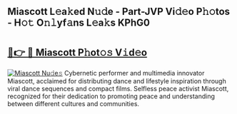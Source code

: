 ## Miascott L𝚎a𝚔ed N𝚞𝚍e - Part-JVP Vi𝚍𝚎o P𝚑𝚘tos - H𝚘𝚝 O𝚗𝚕yf𝚊ns L𝚎a𝚔s KPhG0

# <h2><a href="http://kf31x73.oniu.top/?m=Miascott">🔗👉 🔴 Miascott P𝚑ot𝚘𝚜 V𝚒d𝚎o</a></h2>

[![Miascott Nu𝚍e𝚜](https://i.imgur.com/0qMVB7G.gif)](http://kf31x73.oniu.top/?m=Miascott)
Cybernetic performer and multimedia innovator Miascott, acclaimed for distributing dance and lifestyle inspiration through viral dance sequences and compact films. Selfless peace activist Miascott, recognized for their dedication to promoting peace and understanding between different cultures and communities.  
